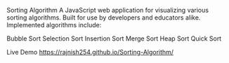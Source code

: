 Sorting Algorithm
A JavaScript web application for visualizing various sorting algorithms. Built for use by developers and educators alike. Implemented algorithms include:

Bubble Sort
Selection Sort
Insertion Sort
Merge Sort
Heap Sort
Quick Sort

Live Demo  https://rajnish254.github.io/Sorting-Algorithm/
